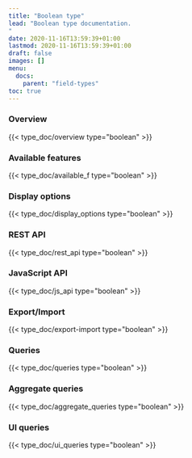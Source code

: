 ```yaml
---
title: "Boolean type"
lead: "Boolean type documentation.
"
date: 2020-11-16T13:59:39+01:00
lastmod: 2020-11-16T13:59:39+01:00
draft: false
images: []
menu:
  docs:
    parent: "field-types"
toc: true
---
```


### Overview
{{< type_doc/overview type="boolean" >}}

### Available features
{{< type_doc/available_f type="boolean" >}}

### Display options 
{{< type_doc/display_options type="boolean" >}}

### REST API 
{{< type_doc/rest_api type="boolean" >}}

### JavaScript API
{{< type_doc/js_api type="boolean" >}}

### Export/Import
{{< type_doc/export-import type="boolean" >}}

### Queries 
{{< type_doc/queries type="boolean" >}}

### Aggregate queries
{{< type_doc/aggregate_queries type="boolean" >}}

### UI queries
{{< type_doc/ui_queries type="boolean" >}}